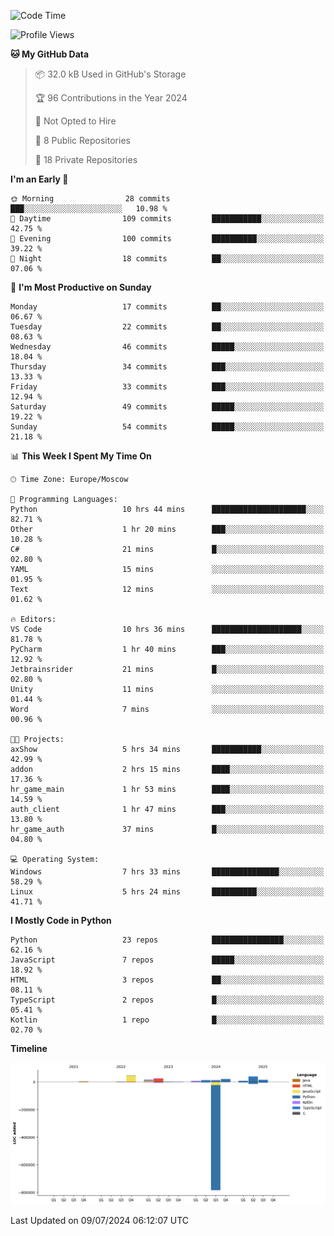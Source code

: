 <!--START_SECTION:waka-->
![Code Time](http://img.shields.io/badge/Code%20Time-395%20hrs%203%20mins-blue)

![Profile Views](http://img.shields.io/badge/Profile%20Views-0-blue)

**🐱 My GitHub Data** 

> 📦 32.0 kB Used in GitHub's Storage 
 > 
> 🏆 96 Contributions in the Year 2024
 > 
> 🚫 Not Opted to Hire
 > 
> 📜 8 Public Repositories 
 > 
> 🔑 18 Private Repositories 
 > 
**I'm an Early 🐤** 

```text
🌞 Morning                28 commits          ███░░░░░░░░░░░░░░░░░░░░░░   10.98 % 
🌆 Daytime                109 commits         ███████████░░░░░░░░░░░░░░   42.75 % 
🌃 Evening                100 commits         ██████████░░░░░░░░░░░░░░░   39.22 % 
🌙 Night                  18 commits          ██░░░░░░░░░░░░░░░░░░░░░░░   07.06 % 
```
📅 **I'm Most Productive on Sunday** 

```text
Monday                   17 commits          ██░░░░░░░░░░░░░░░░░░░░░░░   06.67 % 
Tuesday                  22 commits          ██░░░░░░░░░░░░░░░░░░░░░░░   08.63 % 
Wednesday                46 commits          █████░░░░░░░░░░░░░░░░░░░░   18.04 % 
Thursday                 34 commits          ███░░░░░░░░░░░░░░░░░░░░░░   13.33 % 
Friday                   33 commits          ███░░░░░░░░░░░░░░░░░░░░░░   12.94 % 
Saturday                 49 commits          █████░░░░░░░░░░░░░░░░░░░░   19.22 % 
Sunday                   54 commits          █████░░░░░░░░░░░░░░░░░░░░   21.18 % 
```


📊 **This Week I Spent My Time On** 

```text
🕑︎ Time Zone: Europe/Moscow

💬 Programming Languages: 
Python                   10 hrs 44 mins      █████████████████████░░░░   82.71 % 
Other                    1 hr 20 mins        ███░░░░░░░░░░░░░░░░░░░░░░   10.28 % 
C#                       21 mins             █░░░░░░░░░░░░░░░░░░░░░░░░   02.80 % 
YAML                     15 mins             ░░░░░░░░░░░░░░░░░░░░░░░░░   01.95 % 
Text                     12 mins             ░░░░░░░░░░░░░░░░░░░░░░░░░   01.62 % 

🔥 Editors: 
VS Code                  10 hrs 36 mins      ████████████████████░░░░░   81.78 % 
PyCharm                  1 hr 40 mins        ███░░░░░░░░░░░░░░░░░░░░░░   12.92 % 
Jetbrainsrider           21 mins             █░░░░░░░░░░░░░░░░░░░░░░░░   02.80 % 
Unity                    11 mins             ░░░░░░░░░░░░░░░░░░░░░░░░░   01.44 % 
Word                     7 mins              ░░░░░░░░░░░░░░░░░░░░░░░░░   00.96 % 

🐱‍💻 Projects: 
axShow                   5 hrs 34 mins       ███████████░░░░░░░░░░░░░░   42.99 % 
addon                    2 hrs 15 mins       ████░░░░░░░░░░░░░░░░░░░░░   17.36 % 
hr_game_main             1 hr 53 mins        ████░░░░░░░░░░░░░░░░░░░░░   14.59 % 
auth_client              1 hr 47 mins        ███░░░░░░░░░░░░░░░░░░░░░░   13.80 % 
hr_game_auth             37 mins             █░░░░░░░░░░░░░░░░░░░░░░░░   04.80 % 

💻 Operating System: 
Windows                  7 hrs 33 mins       ███████████████░░░░░░░░░░   58.29 % 
Linux                    5 hrs 24 mins       ██████████░░░░░░░░░░░░░░░   41.71 % 
```

**I Mostly Code in Python** 

```text
Python                   23 repos            ████████████████░░░░░░░░░   62.16 % 
JavaScript               7 repos             █████░░░░░░░░░░░░░░░░░░░░   18.92 % 
HTML                     3 repos             ██░░░░░░░░░░░░░░░░░░░░░░░   08.11 % 
TypeScript               2 repos             █░░░░░░░░░░░░░░░░░░░░░░░░   05.41 % 
Kotlin                   1 repo              █░░░░░░░░░░░░░░░░░░░░░░░░   02.70 % 
```



**Timeline**

![Lines of Code chart](https://raw.githubusercontent.com/adlemx/adlemx/main/assets/bar_graph.png)


 Last Updated on 09/07/2024 06:12:07 UTC
<!--END_SECTION:waka-->
